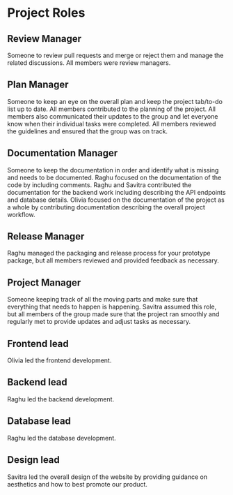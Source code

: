 # Project Roles

## Review Manager
Someone to review pull requests and merge or reject them and manage the related discussions. All members were review managers.

## Plan Manager 
Someone to keep an eye on the overall plan and keep the project tab/to-do list up to date. All members contributed to the planning of the project. All members also communicated their updates to the group and let everyone know when their individual tasks were completed. All members reviewed the guidelines and ensured that the group was on track. 

## Documentation Manager 
Someone to keep the documentation in order and identify what is missing and needs to be documented. Raghu focused on the documentation of the code by including comments. Raghu and Savitra contributed the documentation for the backend work including describing the API endpoints and database details. Olivia focused on the documentation of the project as a whole by contributing documentation describing the overall project workflow. 

## Release Manager 
Raghu managed the packaging and release process for your prototype package, but all members reviewed and provided feedback as necessary. 

## Project Manager 
Someone keeping track of all the moving parts and make sure that everything that needs to happen is happening. Savitra assumed this role, but all members of the group made sure that the project ran smoothly and regularly met to provide updates and adjust tasks as necessary. 

## Frontend lead
Olivia led the frontend development. 

## Backend lead
Raghu led the backend development. 

## Database lead
Raghu led the database development. 

## Design lead
Savitra led the overall design of the website by providing guidance on aesthetics and how to best promote our product. 

  
